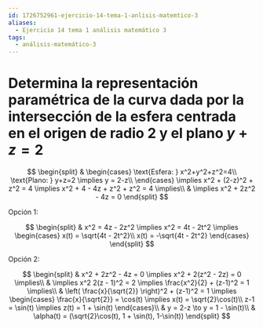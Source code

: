 ```yaml
---
id: 1726752961-ejercicio-14-tema-1-anlisis-matemtico-3
aliases:
  - Ejercicio 14 tema 1 análisis matemático 3
tags:
  - análisis-matemático-3
---
```


# Determina la representación paramétrica de la curva dada por la intersección de la esfera centrada en el origen de radio 2 y el plano $y+z=2$

$$
\begin{split}
    & \begin{cases}
        \text{Esfera: } x^2+y^2+z^2=4\\
        \text{Plano: } y+z=2 \implies y = 2-z\\
    \end{cases} \implies x^2 + (2-z)^2 + z^2 = 4 \implies x^2 + 4 - 4z + z^2 + z^2 = 4 \implies\\
    & \implies x^2 + 2z^2 - 4z = 0
\end{split}
$$

Opción 1:

$$
\begin{split}
    &  x^2 = 4z - 2z^2 \implies x^2 = 4t - 2t^2 \implies \begin{cases}
        x(t) = \sqrt{4t - 2t^2}\\ 
        x(t) = -\sqrt{4t - 2t^2}
    \end{cases}
\end{split}
$$

Opción 2:

$$
\begin{split}
    & x^2 + 2z^2 - 4z = 0 \implies x^2 + 2(z^2 - 2z) = 0 \implies\\
    & \implies x^2 2(z - 1)^2 = 2 \implies \frac{x^2}{2} + (z-1)^2 = 1 \implies\\
    & \left( \frac{x}{\sqrt{2}} \right)^2 + (z-1)^2 = 1 \implies \begin{cases}
        \frac{x}{\sqrt{2}} = \cos(t) \implies x(t) = \sqrt{2}\cos(t)\\
        z-1 = \sin(t) \implies z(t) = 1 + \sin(t)
    \end{cases}\\
    & y = 2-z \to y = 1 - \sin(t)\\
    & \alpha(t) = (\sqrt{2}\cos(t), 1 + \sin(t), 1-\sin(t))
\end{split}
$$

